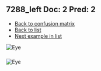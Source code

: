 ## 7288_left Doc: 2 Pred: 2
- [Back to confusion matrix](https://github.com/juliandewit/kaggle_retinopathy/blob/master/matrix.md)
- [Back to list](https://github.com/juliandewit/kaggle_retinopathy/blob/master/lists/22/list.md)
- [Next example in list](https://github.com/juliandewit/kaggle_retinopathy/blob/master/lists/22/73/7300_left.md)

![Eye](https://retinopaty.blob.core.windows.net/size1024/7288_left_2.jpeg)

### 

![Eye]()
